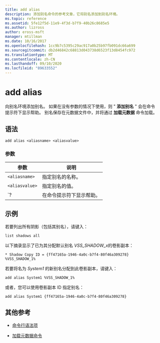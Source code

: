 ```yaml
---
title: add alias
description: 添加别名命令的参考文章，它将别名添加到别名环境。
ms.topic: reference
ms.assetid: 5fe12f5d-11e9-4f3d-b7f9-40b26c8685e5
ms.author: lizross
author: eross-msft
manager: mtillman
ms.date: 10/16/2017
ms.openlocfilehash: 1cc9b7c5395c29ac917a0b25b97fb091dc66a699
ms.sourcegitcommit: db2d46842c68813d043738d6523f13d8454fc972
ms.translationtype: MT
ms.contentlocale: zh-CN
ms.lasthandoff: 09/10/2020
ms.locfileid: "89633552"
---
```

# <a name="add-alias"></a>add alias

向别名环境添加别名。 如果在没有参数的情况下使用，则 " **添加别名** " 会在命令提示符下显示帮助。 别名保存在元数据文件中，并将通过 **加载元数据** 命令加载。

## <a name="syntax"></a>语法

```
add alias <aliasname> <aliasvalue>
```

### <a name="parameters"></a>参数

| 参数 | 说明 |
| --------- | ----------- |
| `<aliasname>` | 指定别名的名称。 |
| `<aliasvalue>` | 指定别名的值。 |
| `? | 在命令提示符下显示帮助。 |

## <a name="examples"></a>示例

若要列出所有阴影（包括其别名），请键入：

```
list shadows all
```

以下摘录显示了已为其分配默认别名 *VSS_SHADOW_x*的卷影副本：

```
* Shadow Copy ID = {ff47165a-1946-4a0c-b7f4-80f46a309278}
%VSS_SHADOW_1%
```

若要将名为 *System1* 的新别名分配到此卷影副本，请键入：

```
add alias System1 %VSS_SHADOW_1%
```

或者，您可以使用卷影副本 ID 指定别名：

```
add alias System1 {ff47165a-1946-4a0c-b7f4-80f46a309278}
```

## <a name="additional-references"></a>其他参考

- [命令行语法项](command-line-syntax-key.md)

- [加载元数据命令](load-metadata.md)
